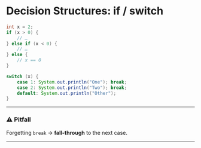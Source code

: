 # Decision Structures: if / switch

```java
int x = 2;
if (x > 0) {
    // …
} else if (x < 0) {
    // …
} else {
    // x == 0
}

switch (x) {
    case 1: System.out.println("One"); break;
    case 2: System.out.println("Two"); break;
    default: System.out.println("Other");
}
```

---

### ⚠️ Pitfall

Forgetting `break` → **fall-through** to the next case.

---
